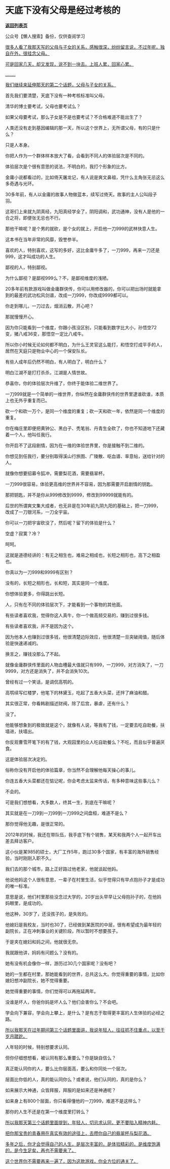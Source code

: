 # 天底下没有父母是经过考核的

[**返回列表页**](/gzh/记忆承载)

公众号【懒人搜索】备份，仅供查阅学习

[很多人看了我那天写的父母与子女的关系，感触很深，纷纷留言说，不过年呢，独自在外，很挂念父母。  
](https://mp.weixin.qq.com/s?__biz=MzkwMzQ1MzczOQ==&mid=2247484261&idx=1&sn=7315563c04bc27b50d95505e5bf4b2bd&scene=21#wechat_redirect)

[可是回家几天，却又发现，说不到一块去。上班人累，回家心累。](https://mp.weixin.qq.com/s?__biz=MzkwMzQ1MzczOQ==&mid=2247484261&idx=1&sn=7315563c04bc27b50d95505e5bf4b2bd&scene=21#wechat_redirect)

[........  
](https://mp.weixin.qq.com/s?__biz=MzkwMzQ1MzczOQ==&mid=2247484261&idx=1&sn=7315563c04bc27b50d95505e5bf4b2bd&scene=21#wechat_redirect)

[我们继续来延伸那天的第二个话题，父母与子女的关系。](https://mp.weixin.qq.com/s?__biz=MzkwMzQ1MzczOQ==&mid=2247484261&idx=1&sn=7315563c04bc27b50d95505e5bf4b2bd&scene=21#wechat_redirect)  

首先我们要清楚，天底下没有一种考核标准叫父母。  

清华的博士要考试，父母也要考试么？  

如果父母要考试，那么子女是不是也要考试？不合格难道不能出生了？

人类还没有走到基因编辑的那一天，所以这个世界上，无所谓父母，有的只是什么？

只是人本身。

你把人作为一个群体样本放大了看，会看到不同人的体验层次是不同的。

体验层次是个很有意思的说法，不明白的，我打个形象的比方。  

金庸小说都看过的，比如倚天屠龙记，有人说是爽文鼻祖，凭什么主角张无忌这么多奇遇与光环。  

30多年前，有人以金庸的故事人物做蓝本，续写过倚天。故事的主人公叫段子羽。  

这哥们上来就九阴真经，九阳真经学全了，阴阳调和，武功通神，没有人是他的一合之将，即便张无忌也不行。  

那他干嘛呢？是个男的就砍，是个女的就上，开启他一刀999的武林快意人生。  

这本书在当年非常的风靡，毁誉参半。  

喜欢的人，特别喜欢，这写的多好，这比金庸牛多了，一刀999，再来一刀还是999，这才叫成功的人生。

鄙视的人，特别鄙视。  

为什么鄙视？是鄙视999么？不，是鄙视维度的浅陋。  

20多年前有款游戏叫做金庸群侠传，你可以用修改器的，你可以把出场时就能拿到的最差的武功松风剑谱，改成一刀999，你改成9999都可以。

你走到哪儿，一刀过去，烟消云散，开心吧？  

那就慢慢开心。  

因为你只能看到一个维度，你跟小孩没区别，只能看到数字比大小，孙悟空72变，猪八戒36变，那悟空一定比八戒牛。  

所以你小时候无论如何都不明白，为什么王灵官这么能打，和悟空打成平手的人，居然在天庭只是物业中心的一个保安队长。  

有些人成年后仍然不明白，有人明白了，明白什么？  

明白江湖不是打打杀杀，江湖是人情世故。

恭喜你，你的体验层次升维了，你终于能体验二维世界了。

一刀999就是一个简单的一维世界，你纵然在金庸群侠传的世界里逮谁砍谁，本质上也无外乎重复而已。

砍一个和砍一万个，是同一个维度的重复；砍一天和砍一年，依然是同一个维度的重复。

你在梅庄里即便把黄钟公‌、黑白子‌、‌秃笔翁‌、‌丹青生‌全砍了，你也不知道地下还藏着一个人，他叫任我行。

你开启不了这段剧情，因为在一维的体验世界里，你是接触不到二维的。

你想见到任我行，要分别取得溪山行旅图、广陵散、呕血谱、率意帖，送给针对的人。

就像你想要招募令狐冲，需要梨花酒，需要翡翠杯。  

一刀999很容易，体验更高维的世界并不容易，因为那需要开启剧情的钥匙。  

那把钥匙，并不是你从999修改到9999，修改到99999就能有的。  

后世的所谓爽文集大成者，也无非是在30年前九阴九阳的基础上，把一刀999，改成了一刀银河系，一刀全宇宙。  

你可以一刀把宇宙砍没了，然后呢？留下的体验是什么？  

空虚？寂寞？冷？

呵呵。  

这就是道德经讲的：有无之相生也，难易之相成也，长短之相形也，高下之相盈也。

你真以为一刀999和9999有区别？  

没有的，长短之相形也，长和短，其实是同一个维度。

你想体验更多，你得跳出长短。

人，只有在不同的体验层次下，才能看到一个事物的其他面。

有些读者喜欢我，觉得你这人真牛，你一个做高频交易的，赚到过很多钱。  

有些读者喜欢我，并不是因为这个。  

因为他本人也赚到过很多钱，他很清楚边际效应，他很清楚一旦突破阈值，随后体验是快速递减的。  

换言之，赚钱没那么了不起。  

就像金庸群侠传里面的人物血槽最大值就只有999，一刀999，对方消失了，一刀9999，对方还是消失了，并不会消失10次。

曾经有过一个笑话，是调侃高鹗的。

高鹗续写红楼梦，他笔下的林黛玉，吃起了五香大头菜，还拌了麻油和醋。

其实很正常，你看韩剧描述财阀，除了后宫，暴虐，还有什么？  

没了。

他能够想象到的极致就是这个，就像有人说，等我有了钱，一定要去吃自助餐，扶墙进，扶墙出。  

你反观曹雪芹笔下的有了钱，大观园里的众人吃自助餐么？不吃，而且似乎普遍厌食。  

这是体验层次决定的。

俗称你没有开启他的体验篇章，你当然不会理解他每天操心的事儿。  

你连五香大头菜都还在惦记呢，你会考虑太监来传话，有多种意味这些事儿么？  

不会的。

可是我们想想看，大多数人，终其一生，到底在干嘛呢？  

其实就是在一刀9到一刀99到一刀999之间盘桓，难道不是么？

那你觉得他无趣，是很正常的。  

2012年的时候，我还在带队伍，我手底下有个销售，某天和我两个人一起开车出差去拜访客户。

这小伙是某985的硕士，大厂工作5年，跑过30多个国家，有丰富的海外销售经验，当时刚刚入职不久。

我们去的那个城市，路上正好路过他老家，他就谈起他妈。

他说他妈这个人很有意思，一辈子在村里生活，似乎觉得只有早点抱孙子才是成功的唯一标准。

意思是说，他们村里那些没念过大学的，20岁出头早早让父母抱孙子的，在他妈妈眼里，是成功的。  

他这种，30岁了，还没孩子的，是失败的。

他媳妇是我校友，当时也30了，已经做到某医院的中层，很有希望成为最年轻的副院长，正在冲刺事业的关键阶段，所以暂时不想要孩子。

于是夹在媳妇和妈之间，他就很无奈。

我就跟他讲，妈妈有问题么？没有的。

她有没有机会像你一样，游历过30几个国家呢？没有吧？  

她的一生都在村里，那她能看到的世界，总共这么大。你觉得重要的事情，比如你媳妇想冲副院长，她不觉得重要。

她觉得重要的事情，你们觉得可以再拖延两年。  

没谁是坏人，你爸你妈是坏人么？他们会害你么？不会吧。  

学会向下兼容，学会向上攀上，是什么？是有志于取得更丰富的人生体验的必经之路。  

[所以我那天在过年期间第三个话题里面讲，我说年轻人，往往抓不住重点，以至于岁月蹉跎。](https://mp.weixin.qq.com/s?__biz=MzkwMzQ1MzczOQ==&mid=2247484261&idx=1&sn=7315563c04bc27b50d95505e5bf4b2bd&scene=21#wechat_redirect)

人年轻的时候，特别想要求认同。  

但你仔细想想看，被认同有那么重要么？你是缺自信么？  

真正能认同你的人，要么比你层面高，要么和你同处一个层次。  

层面比你低的人，真的能认同你么？或者说，他们认同的，真的是你么？  

如来展示大神通，众皆拜服，拜服的是如来还是神通呢？

如来身上有800个层面，你只看得懂他的一刀999，难道不是这样么？  

那你的人生不还是在第一个维度里打转么？  

[所以我那天第三个话题里面提到，年轻人，切忌求认同，更不要陷入精神内耗。  
](https://mp.weixin.qq.com/s?__biz=MzkwMzQ1MzczOQ==&mid=2247484261&idx=1&sn=7315563c04bc27b50d95505e5bf4b2bd&scene=21#wechat_redirect)

[把你那宝贵的青春用在真实有效的途径上，去攒你自己的翡翠杯与梨花酒。](https://mp.weixin.qq.com/s?__biz=MzkwMzQ1MzczOQ==&mid=2247484261&idx=1&sn=7315563c04bc27b50d95505e5bf4b2bd&scene=21#wechat_redirect)

[多年之后，你才会觉得自己的人生，是层次丰富的，是体验精彩的，是维度饱满的，是今生足矣，再也不需要来了。](https://mp.weixin.qq.com/s?__biz=MzkwMzQ1MzczOQ==&mid=2247484261&idx=1&sn=7315563c04bc27b50d95505e5bf4b2bd&scene=21#wechat_redirect)

[这个世界你不需要再来一遍了，因为这款游戏，你全方位的通关了。](https://mp.weixin.qq.com/s?__biz=MzkwMzQ1MzczOQ==&mid=2247484261&idx=1&sn=7315563c04bc27b50d95505e5bf4b2bd&scene=21#wechat_redirect)

